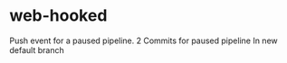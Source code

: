 # web-hooked

Push event for a paused pipeline. 2 Commits for paused pipeline
In new default branch
